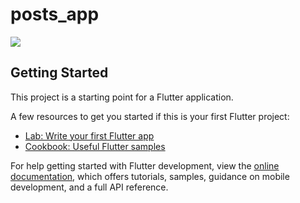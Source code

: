# posts_app

![]((https://drive.google.com/file/d/1HcQfQvQtXjELBVH94E8WEiTM5k_ciIVj/view?usp=sharing))

## Getting Started

This project is a starting point for a Flutter application.

A few resources to get you started if this is your first Flutter project:

- [Lab: Write your first Flutter app](https://docs.flutter.dev/get-started/codelab)
- [Cookbook: Useful Flutter samples](https://docs.flutter.dev/cookbook)

For help getting started with Flutter development, view the
[online documentation](https://docs.flutter.dev/), which offers tutorials,
samples, guidance on mobile development, and a full API reference.

